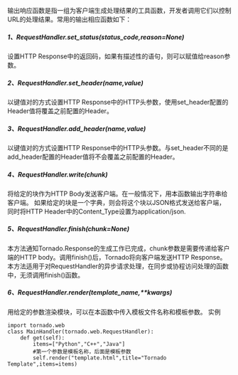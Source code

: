 输出响应函数是指一组为客户端生成处理结果的工具函数，开发者调用它们以控制URL的处理结果。常用的输出相应函数如下：

##### 1、RequestHandler.set_status(status_code,reason=None)
设置HTTP Response中的返回码，如果有描述性的语句，则可以赋值给reason参数。
##### 2、RequestHandler.set_header(name,value)
以键值对的方式设置HTTP Response中的HTTP头参数，使用set_header配置的Header值将覆盖之前配置的Header。
##### 3、RequestHandler.add_header(name,value)
以键值对的方式设置HTTP Response中的HTTP头参数。与set_header不同的是add_header配置的Header值将不会覆盖之前配置的Header。
##### 4、RequestHandler.write(chunk)
将给定的块作为HTTP Body发送客户端。在一般情况下，用本函数输出字符串给客户端。
如果给定的块是一个字典，则会将这个块以JSON格式发送给客户端，同时将HTTP Header中的Content_Type设置为application/json.

##### 5、RequestHandler.finish(chunk=None)
本方法通知Tornado.Response的生成工作已完成，chunk参数是需要传递给客户端的HTTP body。调用finish()后，Tornado将向客户端发送HTTP Response。
本方法适用于对RequestHandler的异步请求处理，在同步或协程访问处理的函数中，无须调用finish()函数。

##### 6、RequestHandler.render(template_name,**kwargs)
用给定的参数渲染模块，可以在本函数中传入模板文件名称和模板参数。
实例
```
import tornado.web
class MainHandler(tornado.web.RequestHandler):
    def get(self):
        items=["Python","C++","Java"]
        #第一个参数是模板名称，后面是模板参数
        self.render("template.html",title="Tornado Template",items=items)
```






